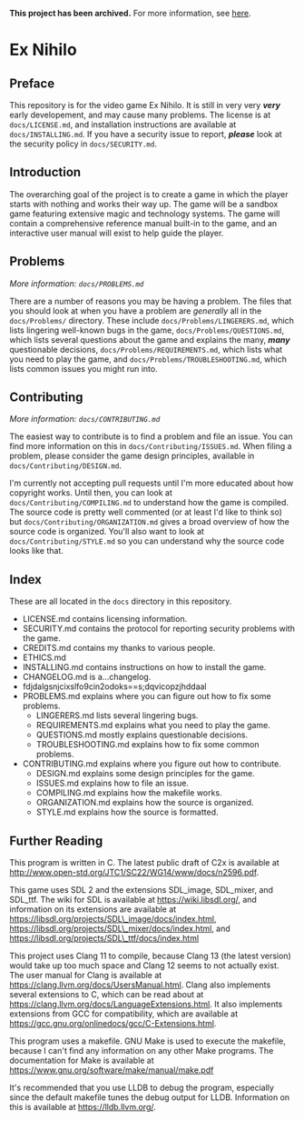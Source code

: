 **This project has been archived.** For more information, see [here](https://bluemanedhawk.tumblr.com/post/662076954824114176/im-shelving-the-project-again).

# Ex Nihilo

## Preface

This repository is for the video game Ex Nihilo.  It is still in very very _**very**_ early developement, and may cause many problems.  The license is at `docs/LICENSE.md`, and installation instructions are available at `docs/INSTALLING.md`.  If you have a security issue to report, _**please**_ look at the security policy in `docs/SECURITY.md`.

## Introduction

The overarching goal of the project is to create a game in which the player starts with nothing and works their way up.  The game will be a sandbox game featuring extensive magic and technology systems.  The game will contain a comprehensive reference manual built-in to the game, and an interactive user manual will exist to help guide the player.

## Problems

_More information:  `docs/PROBLEMS.md`_

There are a number of reasons you may be having a problem.  The files that you should look at when you have a problem are _generally_ all in the `docs/Problems/` directory.  These include `docs/Problems/LINGERERS.md`, which lists lingering well-known bugs in the game, `docs/Problems/QUESTIONS.md`, which lists several questions about the game and explains the many, _**many**_ questionable decisions, `docs/Problems/REQUIREMENTS.md`, which lists what you need to play the game, and `docs/Problems/TROUBLESHOOTING.md`, which lists common issues you might run into.

## Contributing

_More information:  `docs/CONTRIBUTING.md`_

The easiest way to contribute is to find a problem and file an issue.  You can find more information on this in `docs/Contributing/ISSUES.md`.  When filing a problem, please consider the game design principles, available in `docs/Contributing/DESIGN.md`.

I'm currently not accepting pull requests until I'm more educated about how copyright works.  Until then, you can look at `docs/Contributing/COMPILING.md` to understand how the game is compiled.  The source code is pretty well commented (or at least I'd like to think so) but `docs/Contributing/ORGANIZATION.md` gives a broad overview of how the source code is organized.  You'll also want to look at `docs/Contributing/STYLE.md` so you can understand why the source code looks like that.

## Index

These are all located in the `docs` directory in this repository.

- LICENSE.md contains licensing information.
- SECURITY.md contains the protocol for reporting security problems with the game.
- CREDITS.md contains my thanks to various people.
- ETHICS.md
- INSTALLING.md contains instructions on how to install the game.
- CHANGELOG.md is a…changelog.
- fdjdalgsnjcixslfo9cin2odoks==s;dqvicopzjhddaal
- PROBLEMS.md explains where you can figure out how to fix some problems.
	- LINGERERS.md lists several lingering bugs.
	- REQUIREMENTS.md explains what you need to play the game.
	- QUESTIONS.md mostly explains questionable decisions.
	- TROUBLESHOOTING.md explains how to fix some common problems.
- CONTRIBUTING.md explains where you figure out how to contribute.
	- DESIGN.md explains some design principles for the game.
	- ISSUES.md explains how to file an issue.
	- COMPILING.md explains how the makefile works.
	- ORGANIZATION.md explains how the source is organized.
	- STYLE.md explains how the source is formatted.

## Further Reading

This program is written in C.  The latest public draft of C2x is available at http://www.open-std.org/JTC1/SC22/WG14/www/docs/n2596.pdf.

This game uses SDL 2 and the extensions SDL\_image, SDL\_mixer, and SDL\_ttf.  The wiki for SDL is available at https://wiki.libsdl.org/, and information on its extensions are available at https://libsdl.org/projects/SDL\_image/docs/index.html, https://libsdl.org/projects/SDL\_mixer/docs/index.html, and https://libsdl.org/projects/SDL\_ttf/docs/index.html

This project uses Clang 11 to compile, because Clang 13 (the latest version) would take up too much space and Clang 12 seems to not actually exist.  The user manual for Clang is available at https://clang.llvm.org/docs/UsersManual.html.  Clang also implements several extensions to C, which can be read about at https://clang.llvm.org/docs/LanguageExtensions.html.  It also implements extensions from GCC for compatibility, which are available at https://gcc.gnu.org/onlinedocs/gcc/C-Extensions.html.

This program uses a makefile.  GNU Make is used to execute the makefile, because I can't find any information on any other Make programs.  The documentation for Make is available at https://www.gnu.org/software/make/manual/make.pdf

It's recommended that you use LLDB to debug the program, especially since the default makefile tunes the debug output for LLDB.  Information on this is available at https://lldb.llvm.org/.
